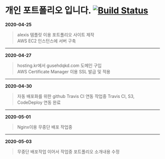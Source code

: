 # 개인 포트폴리오 입니다. [![Build Status](https://travis-ci.org/Gunggo/profile.svg?branch=master)](https://travis-ci.org/Gunggo/profile)

**2020-04-25**   
>alexis 템플릿 이용 포트폴리오 사이트 제작   
>AWS EC2 인스턴스에 서버 구축
***
**2020-04-27**
>hosting.kr에서 gusehdqkd.com 도메인 구입   
>AWS Certificate Manager 이용 SSL 발급 및 적용
***
**2020-04-30**
>자동 배포화를 위한 github Travis CI 연동 작업중
>Travis CI, S3, CodeDeploy 연동 완료
***
**2020-05-01**
>Nginx이용 무중단 배포 작업중
***
**2020-05-03**
>무중단 배포작업 이어서 작업중
>포트폴리오 소개내용 수정